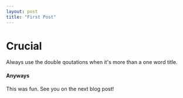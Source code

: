 ```yaml
---
layout: post
title: "First Post" 
---
```

# Crucial 
Always use the double qoutations when it's more than a one word title. 

#### Anyways 
This was fun. See you on the next blog post! 
